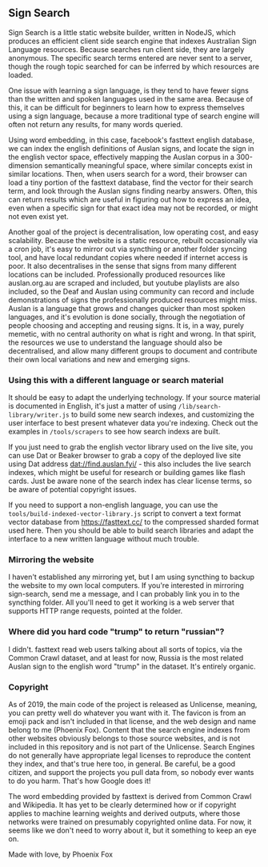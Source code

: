 ## Sign Search ##

Sign Search is a little static website builder, written in NodeJS, which produces an efficient client side search engine that indexes Australian Sign Language resources. Because searches run client side, they are largely anonymous. The specific search terms entered are never sent to a server, though the rough topic searched for can be inferred by which resources are loaded.

One issue with learning a sign language, is they tend to have fewer signs than the written and spoken languages used in the same area. Because of this, it can be difficult for beginners to learn how to express themselves using a sign language, because a more traditional type of search engine will often not return any results, for many words queried.

Using word embedding, in this case, facebook's fasttext english database, we can index the english definitions of Auslan signs, and locate the sign in the english vector space, effectively mapping the Auslan corpus in a 300-dimension semantically meaningful space, where similar concepts exist in similar locations. Then, when users search for a word, their browser can load a tiny portion of the fasttext database, find the vector for their search term, and look through the Auslan signs finding nearby answers. Often, this can return results which are useful in figuring out how to express an idea, even when a specific sign for that exact idea may not be recorded, or might not even exist yet.

Another goal of the project is decentralisation, low operating cost, and easy scalability. Because the website is a static resource, rebuilt occasionally via a cron job, it's easy to mirror out via syncthing or another folder syncing tool, and have local redundant copies where needed if internet access is poor. It also decentralises in the sense that signs from many different locations can be included. Professionally produced resources like auslan.org.au are scraped and included, but youtube playlists are also included, so the Deaf and Auslan using community can record and include demonstrations of signs the professionally produced resources might miss. Auslan is a language that grows and changes quicker than most spoken languages, and it's evolution is done socially, through the negotiation of people choosing and accepting and reusing signs. It is, in a way, purely memetic, with no central authority on what is right and wrong. In that spirit, the resources we use to understand the language should also be decentralised, and allow many different groups to document and contribute their own local variations and new and emerging signs.

### Using this with a different language or search material ###

It should be easy to adapt the underlying technology. If your source material is documented in English, it's just a matter of using `/lib/search-library/writer.js` to build some new search indexes, and customizing the user interface to best present whatever data you're indexing. Check out the examples in `/tools/scrapers` to see how search indexs are built.

If you just need to grab the english vector library used on the live site, you can use Dat or Beaker browser to grab a copy of the deployed live site using Dat address <a href="dat://find.auslan.fyi/">dat://find.auslan.fyi/</a> - this also includes the live search indexes, which might be useful for research or building games like flash cards. Just be aware none of the search index has clear license terms, so be aware of potential copyright issues.

If you need to support a non-english language, you can use the `tools/build-indexed-vector-library.js` script to convert a text format vector database from https://fasttext.cc/ to the compressed sharded format used here. Then you should be able to build search libraries and adapt the interface to a new written language without much trouble.

### Mirroring the website ###

I haven't established any mirroring yet, but I am using syncthing to backup the website to my own local computers. If you're interested in mirroring sign-search, send me a message, and I can probably link you in to the syncthing folder. All you'll need to get it working is a web server that supports HTTP range requests, pointed at the folder.

### Where did you hard code "trump" to return "russian"? ###

I didn't. fasttext read web users talking about all sorts of topics, via the Common Crawl dataset, and at least for now, Russia is the most related Auslan sign to the english word "trump" in the dataset. It's entirely organic.

### Copyright ###

As of 2019, the main code of the project is released as Unlicense, meaning, you can pretty well do whatever you want with it. The favicon is from an emoji pack and isn't included in that license, and the web design and name belong to me (Phoenix Fox). Content that the search engine indexes from other websites obviously belongs to those source websites, and is not included in this repository and is not part of the Unlicense. Search Engines do not generally have appropriate legal licenses to reproduce the content they index, and that's true here too, in general. Be careful, be a good citizen, and support the projects you pull data from, so nobody ever wants to do you harm. That's how Google does it!

The word embedding provided by fasttext is derived from Common Crawl and Wikipedia. It has yet to be clearly determined how or if copyright applies to machine learning weights and derived outputs, where those networks were trained on presumably copyrighted online data. For now, it seems like we don't need to worry about it, but it something to keep an eye on.

Made with love,
by Phoenix Fox